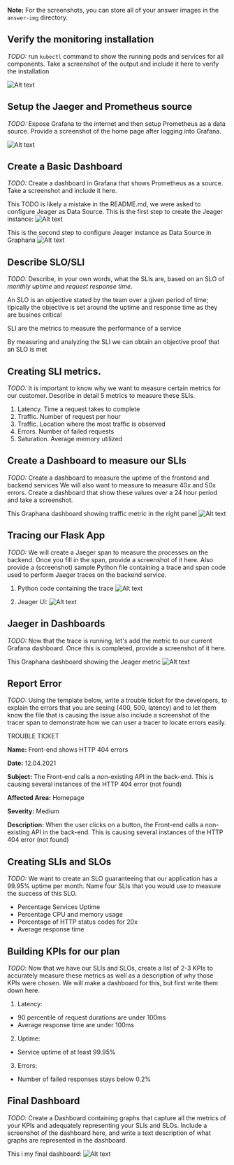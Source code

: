 **Note:** For the screenshots, you can store all of your answer images in the `answer-img` directory.

## Verify the monitoring installation

*TODO:* run `kubectl` command to show the running pods and services for all components. Take a screenshot of the output and include it here to verify the installation

![Alt text](./screenshots/kubectl_output.png "kubectl screenshot")

## Setup the Jaeger and Prometheus source
*TODO:* Expose Grafana to the internet and then setup Prometheus as a data source. Provide a screenshot of the home page after logging into Grafana.

![Alt text](./screenshots/grafana_home.png "grafana home screenshot")

## Create a Basic Dashboard
*TODO:* Create a dashboard in Grafana that shows Prometheus as a source. Take a screenshot and include it here.

This TODO is likely a mistake in the README.md, we were asked to configure Jeager as Data Source. This is the first step to create the Jeager instance:
![Alt text](./screenshots/grafana_jeager1.png "grafana jeager screenshot 1")

This is the second step to configure Jeager instance as Data Source in Graphana
![Alt text](./screenshots/grafana_jeager2.png "grafana jeager screenshot 2")

## Describe SLO/SLI
*TODO:* Describe, in your own words, what the SLIs are, based on an SLO of *monthly uptime* and *request response time*.

An SLO is an objective stated by the team over a given period of time; tipically the objective is set around the uptime and response time as they are busines critical

SLI are the metrics to measure the performance of a service

By measuring and analyzing the SLI we can obtain an objective proof that an SLO is met

## Creating SLI metrics.
*TODO:* It is important to know why we want to measure certain metrics for our customer. Describe in detail 5 metrics to measure these SLIs. 

1. Latency. Time a request takes to complete
2. Traffic. Number of request per hour
3. Traffic. Location where the most traffic is observed
4. Errors. Number of failed requests
5. Saturation. Average memory utilized

## Create a Dashboard to measure our SLIs
*TODO:* Create a dashboard to measure the uptime of the frontend and backend services We will also want to measure to measure 40x and 50x errors. Create a dashboard that show these values over a 24 hour period and take a screenshot.

This Graphana dashboard showing traffic metric in the right panel
![Alt text](./screenshots/40x_50x.png "grafana 40x vs 50x")


## Tracing our Flask App
*TODO:*  We will create a Jaeger span to measure the processes on the backend. Once you fill in the span, provide a screenshot of it here. Also provide a (screenshot) sample Python file containing a trace and span code used to perform Jaeger traces on the backend service.

1. Python code containing the trace
![Alt text](./screenshots/jeager1.png "jeager screenshot 1")   

2. Jeager UI:
![Alt text](./screenshots/jeager2.png "jeager screenshot 2")

## Jaeger in Dashboards
*TODO:* Now that the trace is running, let's add the metric to our current Grafana dashboard. Once this is completed, provide a screenshot of it here.

This Graphana dashboard showing the Jeager metric
![Alt text](./screenshots/grafana_jeager3.png "grafana jeager screenshot 3")

## Report Error
*TODO:* Using the template below, write a trouble ticket for the developers, to explain the errors that you are seeing (400, 500, latency) and to let them know the file that is causing the issue also include a screenshot of the tracer span to demonstrate how we can user a tracer to locate errors easily.

TROUBLE TICKET

**Name:** Front-end shows HTTP 404 errors

**Date:** 12.04.2021

**Subject:** The Front-end calls a non-existing API in the back-end. This is causing several instances of the HTTP 404 error (not found)

**Affected Area:** Homepage

**Severity:** Medium

**Description:** When the user clicks on a button, the Front-end calls a non-existing API in the back-end. This is causing several instances of the HTTP 404 error (not found)

## Creating SLIs and SLOs
*TODO:* We want to create an SLO guaranteeing that our application has a 99.95% uptime per month. Name four SLIs that you would use to measure the success of this SLO.

- Percentage Services Uptime
- Percentage CPU and memory usage
- Percentage of HTTP status codes for 20x
- Average response time

## Building KPIs for our plan
*TODO*: Now that we have our SLIs and SLOs, create a list of 2-3 KPIs to accurately measure these metrics as well as a description of why those KPIs were chosen. We will make a dashboard for this, but first write them down here.

1. Latency:
- 90 percentile of request durations are under 100ms
- Average response time are under 100ms
2. Uptime:
- Service uptime of at least 99.95%
3. Errors:
- Number of failed responses stays below 0.2%

## Final Dashboard
*TODO*: Create a Dashboard containing graphs that capture all the metrics of your KPIs and adequately representing your SLIs and SLOs. Include a screenshot of the dashboard here, and write a text description of what graphs are represented in the dashboard.  

This i my final dashboard:
![Alt text](./screenshots/40x_50x.png "grafana 40x vs 50x")
